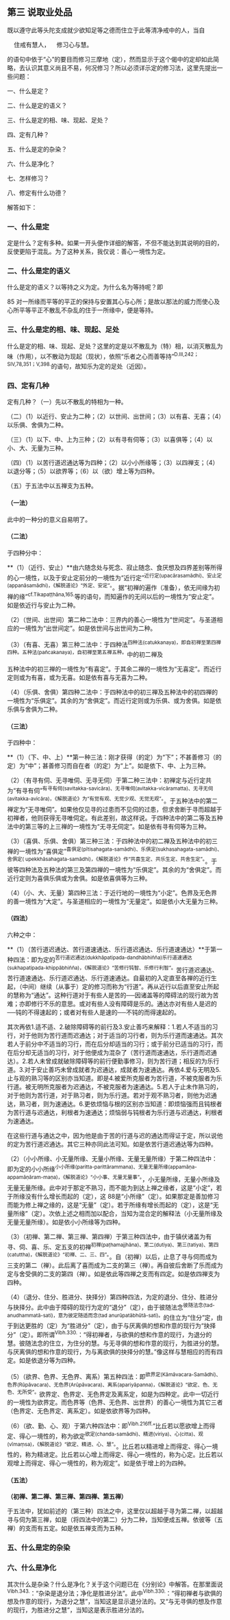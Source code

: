 ## 第三 说取业处品 

既以遵守此等头陀支成就少欲知足等之德而住立于此等清净戒中的人，当自

&nbsp;&nbsp;&nbsp;&nbsp;住戒有慧人，&nbsp;&nbsp;&nbsp;&nbsp;修习心与慧。

的语句中依于“心”的要目而修习三摩地（定），然而显示于这个偈中的定却如此简略，去认识其意义尚且不易，何况修习？所以必须详示定的修习法，这里先提出一些问题：

一、什么是定？

二、什么是定的语义？

三、什么是定的相、味、现起、足处？

四、定有几种？

五、什么是定的杂染？

六、什么是净化？

七、怎样修习？

八、修定有什么功德？

解答如下：

### 一、什么是定

定是什么？定有多种。如果一开头便作详细的解答，不但不能达到其说明的目的，反使更陷于混乱。为了这种关系，我仅说：善心一境性为定。

### 二、什么是定的语义

什么是定的语义？以等持之义为定。为什么名为等持呢？即

85 对一所缘而平等的平正的保持与安置其心与心所；是故以那法的威力而使心及心所平等平正不散乱不杂乱的住于一所缘中，便是等持。

### 三、什么是定的相、味、现起、足处

什么是定的相、味、现起、足处？这里的定是以不散乱为（特）相，以消灭散乱为味（作用），以不散动为现起（现状），依照“乐者之心而善等持”<sup>D.III,242；SIV,78,351；V,398.</sup>的语句，故知乐为定的足处（近因）。

### 四、定有几种

定有几种？（一）先以不散乱的特相为一种。

（二）（1）以近行、安止为二种；（2）以世间、出世间；（3）以有喜、无喜；（4）以乐俱、舍俱为二种。

（三）（1）以下、中、上为三种；（2）以有寻有伺等；（3）以喜俱等；（4）以小、大、无量为三种。

（四）（1）以苦行道迟通达等为四种；（2）以小小所缘等；（3）以四禅支；（4）以退分等；（5）以欲界等；（6）以（欲）增上等为四种。

（五）于五法中以五禅支为五种。

#### （一法）

此中的一种分的意义自易明了。

#### （二法）

于四种分中：

**（1）（近行、安止）**由六随念处与死念、寂止随念、食厌想及四界差别等所得的心一境性，以及于安止定前分的一境性为“近行定”<sup>近行定(upacārasamādhi)、安止定(appanāsamādhi)，《解脱道论》“外定、安定”。</sup>。据“初禅的遍作（准备），依无间缘为初禅的缘”<sup>cf.Tikapaṭṭhāna,165.</sup>等的语句，而知遍作的无间以后的一境性为“安止定”。如是依近行与安止为二种。

（2）（世间、出世间）第二种二法中：三界内的善心一境性为“世间定”。与圣道相应的一境性为“出世间定”。如是依世间与出世间为二种。

（3）（有喜、无喜）第三种二法中：于四种法<sup>四种法(catukkanaya)，即自初禅至第四禅四种。五种法(pañcakanaya)，自初禅至第五禅五种。</sup>中的初二禅及

五种法中的初三禅的一境性为“有喜定”。于其余二禅的一境性为“无喜定”。而近行定则或为有喜，或为无喜。如是依有喜与无喜为二种。

（4）（乐俱、舍俱）第四种二法中：于四种法中的初三禅及五种法中的初四禅的一境性为“乐俱定”。其余的为“舍俱定”。而近行定则或为乐俱、或为舍俱。如是依乐俱与舍俱为二种。

#### （三法）

于四种中：

**（1）（下、中、上）**第一种三法：刚才获得（的定）为“下”；不甚善修习（的定）为“中”；甚善修习而自在者（的定）为“上”。如是依下、中、上为三种。

（2）（有寻有伺、无寻唯伺、无寻无伺）于第二种三法中：初禅定与近行定共为“有寻有伺”<sup>有寻有伺(savitakka-savicāra)、无寻唯伺(avitakka-vicāramatta)、无寻无伺(avitakka-avicāra)，《解脱道论》为“有觉有观、无觉少观、无觉无观”。</sup>。于五种法中的第二禅定为“无寻唯伺”。如果他仅见寻的过患而不见伺的过患，但求舍断于寻而超越于初禅者，他则获得无寻唯伺定。有此差别，故这样说。于四种法中的第二等及五种法中的第三等的上三禅的一境性为“无寻无伺定”。如是依有寻有伺等为三种。

（3）（喜俱、乐俱、舍俱）第三种三法：于四种法中的初二禅及五种法中的初三禅的一境性为“喜俱定”<sup>喜俱定(pītisahagata-samādhi)、乐俱定(sukhasahagata-samādhi)、舍俱定( upekkhāsahagata-samādhi)，《解脱道论》作“共喜生定、共乐生定、共舍生定”。</sup>。于彼等四种法及五种法的第三及第四禅的一境性为“乐俱定”。其余的为“舍俱定”。而近行定则为喜俱乐俱或为舍俱。如是依喜俱等为三种。

（4）（小、大、无量）第四种三法：于近行地的一境性为“小定”。色界及无色界的善一境性为“大定”。与圣道相应的一境性为“无量定”。如是依小大无量为三种。

#### （四法）

六种之中：

**（1）（苦行道迟通达、苦行道速通达、乐行道迟通达、乐行道速通达）**于第一种四法：即为定的<sup>苦行道迟通达(dukkhāpatipada-dandhābhiñña)乐行道速通达(sukhapatipada-khippābhiñña)，《解脱道论》“苦修行钝智、乐修行利智”。</sup>苦行道迟通达、苦行道速通达、乐行道迟通达、乐行道速通达。自最初的入定直至各禅的近行生起，（中间）继续（从事于）定的修习而称为“行道”。再从近行以后直至安止所起的慧称为“通达”。这种行道对于有些人是苦的──因诸盖等的障碍法的现行故为苦难；亦即修行不乐的意思。或对有些人没有障碍是乐的。通达亦对有些人是迟的──钝的不得速起的；或者对有些人是速的──不钝的而得速起的。

其次再依1.适不适、2.破除障碍等的前行及3.安止善巧来解释：1.若人不适当的习行，对于他则为苦行道而迟通达；对于适当的习行者，则为乐行道而速通达。其次若人于前分中不适当的习行，而在后分却适当的习行；或于前分已适当的习行，而在后分却无适当的习行，对于他便成为混杂了（苦行道而速通达，乐行道而迟通达）。2.若人未曾成就破除障碍等的前行便勤事修习，则为苦行道；相反的为乐行道。3.对于安止善巧未曾成就者为迟通达，成就者为速通达。再依4.爱与无明及5.止与观的熟习等的区别亦当知道。即是4.被爱所克服者为苦行道，不被克服者为乐行道。被无明所克服者为迟通达，不被克服者为速通达。5.若人于止未作熟习的，对于他则为苦行道，对于熟习者，则为乐行道。若对于观不熟习者，则他为迟通达，熟习者，则为速通达。6.更依烦恼与根的区别亦当知道：即烦恼强而且钝根者为苦行道与迟通达，利根者为速通达；烦恼弱与钝根者为乐行道与迟通达，利根者为速通达。

在这些行道与通达之中，因为他是由于苦的行道与迟的通达而得证于定，所以说他的定为苦行道迟通达。其它三种亦同此法可知。如是依苦行道迟通达等为四种。

（2）（小小所缘、小无量所缘、无量小所缘、无量无量所缘）于第二种四法中：即为定的小小所缘<sup>小小所缘(paritta-parittārammana)、无量无量所缘(appamāṇa-appamāṇāram-maṇa)，《解脱道论》“小小事、无量无量事”。</sup>，小无量所缘，无量小所缘及无量无量所缘。此中对于那定不熟习，而不能为到达上禅之缘者，这是“小定”，若于所缘没有什么增长而起的（定），这 88是“小所缘”（定）。如果那定是善加修习而能为修上禅之缘的，这是“无量”（定）。若于所缘有增长而起的（定），这是“无量所缘”（定）。次依上述之相而加以配合，当知为混合定的解释法（小无量所缘及无量无量所缘）。如是依小小所缘等为四种。

（3）（初禅、第二禅、第三禅、第四禅）于第三种四法中，由于镇伏诸盖为有寻、伺、喜、乐、定五支的初禅<sup>初禅(paṭhamajjhāna)、第二(dutiya)、第三(tatiya)、第四(catuttha)，《解脱道论》“初禅、二、三、四”。</sup>。自（初禅）以后，止息了寻与伺而成为三支的第二（禅）。此后离了喜而成为二支的第三（禅）。再自彼后舍断了乐而成为定与舍受俱的二支的第四（禅）。如是依此等四禅之支而有四定。如是依四禅支为四种。

（4）（退分、住分、胜进分、抉择分）第四种四法，为定的退分、住分、胜进分与抉择分。此中由于障碍的现行为定的“退分”（定），由于彼随法念<sup>彼随法念(tad-anudhammatā-sati)，意为彼定随适而念(tad anurūpatābhūtā-sati)。</sup>的住立为“住分”定，由于到达更胜的（定）为“胜进分”（定），由于与厌离俱的想和作意的现行为“抉择分”（定）。即所谓<sup>Vibh.330.</sup>：“得初禅者，与欲俱的想和作意的现行，为退分的慧。彼随法念的住立，为住分的慧。与无寻俱的想和作意的现行，为胜进分的慧。与厌离俱的想和作意的现行，为与离欲俱的抉择分的慧。”像这样与慧相应的而有四定。如是依退分等为四种。

（5）（欲界、色界、无色界、离系）第五种四法：即<sup>欲界定(Kāmāvacara-Samādhi)、色界(Rūpāvacara)、无色界(Arūpāvacara)、离系(apariyāpanna)，《解脱道论》“欲定、色、无色、无所受”。</sup>欲界定、色界定、无色界定及离系定，如是为四种定。此中一切近行的一境性为欲界定。而色界等（色界、无色界、出世界）的善心一境性为其它三者（色界定、无色界定、离系定）。如是依欲界等为四种。

（6）（欲、勤、心、观）于第六种四法中：即<sup>Vibh.216ff.</sup>“比丘若以愿欲增上而得定、得心一境性的，称为欲定<sup>欲定(chanda-samādhi)、精进(viriya)、心(citta)、观(vīmaṃsa)，《解脱道论》“欲定、精进、心、慧”。</sup>。比丘若以精进增上而得定、得心一境性的，称为精进定。比丘若以心增上而得定、得心一境性的，称为心定。比丘若以观增上而得定、得心一境性的，称为观定”。如是依于增上的为四种。

#### （五法）

**（初禅、第二禅、第三禅、第四禅、第五禅）**

于五法中，犹如前述的（第三种）四法之中，这里仅以超越于寻为第二禅，以超越寻与伺为第三禅，如是（将四法中的第二）分为二种，当知便成五禅。依彼等（五禅）的支而有五定。如是依五禅支而为五种。

### 五、什么是定的杂染

### 六、什么是净化

其次什么是杂染？什么是净化？关于这个问题已在《分别论》中解答。在那里面说<sup>Vibh.343.</sup>：“杂染是退分法；净化是胜进分法”。此中<sup>Vibh.330.</sup>：“得初禅者与欲俱的想及作意的现行，为退分之慧”，当知这是显示退分法的。又“与无寻俱的想及作意的现行，为胜进分之慧”，当知这是表示胜进分法的。